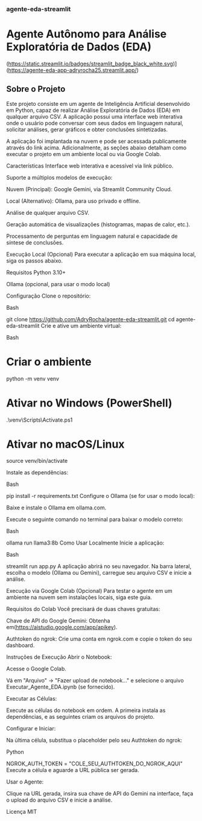### agente-eda-streamlit

# Agente Autônomo para Análise Exploratória de Dados (EDA)

(https://static.streamlit.io/badges/streamlit_badge_black_white.svg)](https://agente-eda-app-adryrocha25.streamlit.app/)

## Sobre o Projeto

Este projeto consiste em um agente de Inteligência Artificial desenvolvido em Python, capaz de realizar Análise Exploratória de Dados (EDA) em qualquer arquivo CSV. A aplicação possui uma interface web interativa onde o usuário pode conversar com seus dados em linguagem natural, solicitar análises, gerar gráficos e obter conclusões sintetizadas.

A aplicação foi implantada na nuvem e pode ser acessada publicamente através do link acima. Adicionalmente, as seções abaixo detalham como executar o projeto em um ambiente local ou via Google Colab.

Características
Interface web interativa e acessível via link público.

Suporte a múltiplos modelos de execução:

Nuvem (Principal): Google Gemini, via Streamlit Community Cloud.

Local (Alternativo): Ollama, para uso privado e offline.

Análise de qualquer arquivo CSV.

Geração automática de visualizações (histogramas, mapas de calor, etc.).

Processamento de perguntas em linguagem natural e capacidade de síntese de conclusões.

Execução Local (Opcional)
Para executar a aplicação em sua máquina local, siga os passos abaixo.

Requisitos
Python 3.10+

Ollama (opcional, para usar o modo local)

Configuração
Clone o repositório:

Bash

git clone https://github.com/AdryRocha/agente-eda-streamlit.git
cd agente-eda-streamlit
Crie e ative um ambiente virtual:

Bash

# Criar o ambiente
python -m venv venv

# Ativar no Windows (PowerShell)
.\venv\Scripts\Activate.ps1

# Ativar no macOS/Linux
source venv/bin/activate

Instale as dependências:

Bash

pip install -r requirements.txt
Configure o Ollama (se for usar o modo local):

Baixe e instale o Ollama em ollama.com.

Execute o seguinte comando no terminal para baixar o modelo correto:

Bash

ollama run llama3:8b
Como Usar Localmente
Inicie a aplicação:

Bash

streamlit run app.py
A aplicação abrirá no seu navegador. Na barra lateral, escolha o modelo (Ollama ou Gemini), carregue seu arquivo CSV e inicie a análise.

Execução via Google Colab (Opcional)
Para testar o agente em um ambiente na nuvem sem instalações locais, siga este guia.

Requisitos do Colab
Você precisará de duas chaves gratuitas:

Chave de API do Google Gemini: Obtenha em(https://aistudio.google.com/app/apikey).

Authtoken do ngrok: Crie uma conta em ngrok.com e copie o token do seu dashboard.

Instruções de Execução
Abrir o Notebook:

Acesse o Google Colab.

Vá em "Arquivo" -> "Fazer upload de notebook..." e selecione o arquivo Executar_Agente_EDA.ipynb (se fornecido).

Executar as Células:

Execute as células do notebook em ordem. A primeira instala as dependências, e as seguintes criam os arquivos do projeto.

Configurar e Iniciar:

Na última célula, substitua o placeholder pelo seu Authtoken do ngrok:

Python

NGROK_AUTH_TOKEN = "COLE_SEU_AUTHTOKEN_DO_NGROK_AQUI"
Execute a célula e aguarde a URL pública ser gerada.

Usar o Agente:

Clique na URL gerada, insira sua chave de API do Gemini na interface, faça o upload do arquivo CSV e inicie a análise.

Licença
MIT
